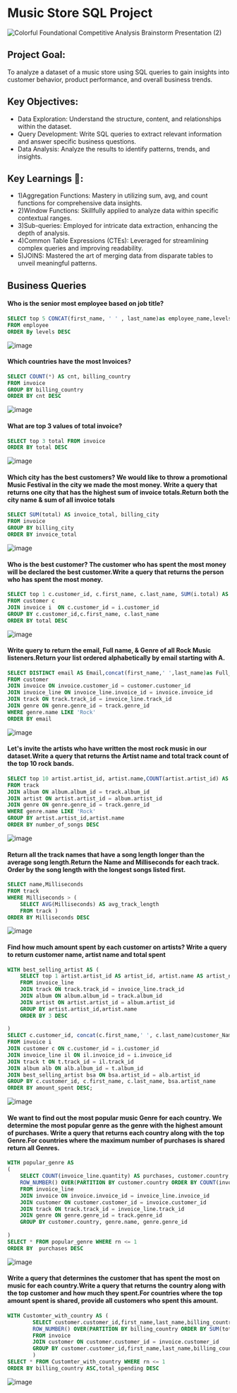 # Music Store SQL Project 
![Colorful Foundational Competitive Analysis Brainstorm Presentation (2)](https://github.com/user-attachments/assets/14f2a4ab-51e7-4476-8f1c-4548e6db1dca)


## Project Goal:
To analyze a dataset of a music store using SQL queries to gain insights into customer behavior, product performance, and overall business trends.

## Key Objectives:

- Data Exploration: Understand the structure, content, and relationships within the dataset.
- Query Development: Write SQL queries to extract relevant information and answer specific business questions.
- Data Analysis: Analyze the results to identify patterns, trends, and insights.

## Key Learnings 📝:

- 1)Aggregation Functions: Mastery in utilizing sum, avg, and count functions for comprehensive data insights.
- 2)Window Functions: Skillfully applied to analyze data within specific contextual ranges.
- 3)Sub-queries: Employed for intricate data extraction, enhancing the depth of analysis.
- 4)Common Table Expressions (CTEs): Leveraged for streamlining complex queries and improving readability.
- 5)JOINS: Mastered the art of merging data from disparate tables to unveil meaningful patterns.

## Business Queries

#### Who is the senior most employee based on job title?
```sql
SELECT top 5 CONCAT(first_name, ' ' , last_name)as employee_name,levels,title,reports_to
FROM employee
ORDER By levels DESC
```
![image](https://github.com/user-attachments/assets/c4eec697-4d43-4128-a5b5-f1785c96d8f0)

#### Which countries have the most Invoices? 
```sql
SELECT COUNT(*) AS cnt, billing_country 
FROM invoice
GROUP BY billing_country
ORDER BY cnt DESC
```
![image](https://github.com/user-attachments/assets/e03a7d3f-1098-48fa-9aa2-2807028022a9)

#### What are top 3 values of total invoice? 
```sql
SELECT top 3 total FROM invoice
ORDER BY total DESC
```
![image](https://github.com/user-attachments/assets/2535936e-8f92-4fde-bbed-f7042bd936f8)

#### Which city has the best customers? We would like to throw a promotional Music Festival in the city we made the most money. Write a query that returns one city that has the highest sum of invoice totals.Return both the city name & sum of all invoice totals
```sql
SELECT SUM(total) AS invoice_total, billing_city 
FROM invoice
GROUP BY billing_city
ORDER BY invoice_total
```
![image](https://github.com/user-attachments/assets/8e42ed34-2204-4031-9367-bf935e02960a)

#### Who is the best customer? The customer who has spent the most money will be declared the best customer.Write a query that returns the person who has spent the most money.
```sql
SELECT top 1 c.customer_id, c.first_name, c.last_name, SUM(i.total) AS total
FROM customer c 
JOIN invoice i  ON c.customer_id = i.customer_id
GROUP BY c.customer_id,c.first_name, c.last_name
ORDER BY total DESC
```
![image](https://github.com/user-attachments/assets/6ac4a8e9-453b-4ed6-9cee-39aa8b5b57c5)

#### Write query to return the email, Full name, & Genre of all Rock Music listeners.Return your list ordered alphabetically by email starting with A.

```sql
SELECT DISTINCT email AS Email,concat(first_name,' ',last_name)as Full_Name, genre.name AS Name
FROM customer
JOIN invoice ON invoice.customer_id = customer.customer_id
JOIN invoice_line ON invoice_line.invoice_id = invoice.invoice_id
JOIN track ON track.track_id = invoice_line.track_id
JOIN genre ON genre.genre_id = track.genre_id
WHERE genre.name LIKE 'Rock'
ORDER BY email
```
![image](https://github.com/user-attachments/assets/f2eaf83e-b36f-4477-b116-134ec53ef5c8)

#### Let's invite the artists who have written the most rock music in our dataset.Write a query that returns the Artist name and total track count of the top 10 rock bands.
```sql
SELECT top 10 artist.artist_id, artist.name,COUNT(artist.artist_id) AS number_of_songs
FROM track
JOIN album ON album.album_id = track.album_id
JOIN artist ON artist.artist_id = album.artist_id
JOIN genre ON genre.genre_id = track.genre_id
WHERE genre.name LIKE 'Rock'
GROUP BY artist.artist_id,artist.name
ORDER BY number_of_songs DESC
```
![image](https://github.com/user-attachments/assets/35e8325c-44e0-481d-a3a7-250e25e49820)

#### Return all the track names that have a song length longer than the average song length.Return the Name and Milliseconds for each track. Order by the song length with the longest songs listed first.
```sql
SELECT name,Milliseconds
FROM track
WHERE Milliseconds > (
	SELECT AVG(Milliseconds) AS avg_track_length
	FROM track )
ORDER BY Milliseconds DESC
```
![image](https://github.com/user-attachments/assets/c2891dfc-ae4d-477d-be28-ef7d9667e44f)

#### Find how much amount spent by each customer on artists? Write a query to return customer name, artist name and total spent
```sql
WITH best_selling_artist AS (
	SELECT top 1 artist.artist_id AS artist_id, artist.name AS artist_name, SUM(invoice_line.unit_price*invoice_line.quantity) AS total_sales
	FROM invoice_line
	JOIN track ON track.track_id = invoice_line.track_id
	JOIN album ON album.album_id = track.album_id
	JOIN artist ON artist.artist_id = album.artist_id
	GROUP BY artist.artist_id,artist.name
	ORDER BY 3 DESC
	
)
SELECT c.customer_id, concat(c.first_name,' ', c.last_name)customer_Name, bsa.artist_name, SUM(il.unit_price*il.quantity) AS amount_spent
FROM invoice i
JOIN customer c ON c.customer_id = i.customer_id
JOIN invoice_line il ON il.invoice_id = i.invoice_id
JOIN track t ON t.track_id = il.track_id
JOIN album alb ON alb.album_id = t.album_id
JOIN best_selling_artist bsa ON bsa.artist_id = alb.artist_id
GROUP BY c.customer_id, c.first_name, c.last_name, bsa.artist_name
ORDER BY amount_spent DESC;
```
![image](https://github.com/user-attachments/assets/b047c4de-0c4c-4986-8a3f-0ed0d6e41600)

####  We want to find out the most popular music Genre for each country. We determine the most popular genre as the genre with the highest amount of purchases. Write a query that returns each country along with the top Genre.For countries where the maximum number of purchases is shared return all Genres.

```sql
WITH popular_genre AS 
(
    SELECT COUNT(invoice_line.quantity) AS purchases, customer.country, genre.name, genre.genre_id, 
	ROW_NUMBER() OVER(PARTITION BY customer.country ORDER BY COUNT(invoice_line.quantity) DESC) AS rn 
    FROM invoice_line 
	JOIN invoice ON invoice.invoice_id = invoice_line.invoice_id
	JOIN customer ON customer.customer_id = invoice.customer_id
	JOIN track ON track.track_id = invoice_line.track_id
	JOIN genre ON genre.genre_id = track.genre_id
	GROUP BY customer.country, genre.name, genre.genre_id
	
)
SELECT * FROM popular_genre WHERE rn <= 1
ORDER BY  purchases DESC
```
![image](https://github.com/user-attachments/assets/38db0181-50cc-4258-b2d8-eb0da31efc65)

#### Write a query that determines the customer that has spent the most on music for each country.Write a query that returns the country along with the top customer and how much they spent.For countries where the top amount spent is shared, provide all customers who spent this amount.

```sql
WITH Customter_with_country AS (
		SELECT customer.customer_id,first_name,last_name,billing_country,SUM(total) AS total_spending,
	    ROW_NUMBER() OVER(PARTITION BY billing_country ORDER BY SUM(total) DESC) AS rn 
		FROM invoice
		JOIN customer ON customer.customer_id = invoice.customer_id
		GROUP BY customer.customer_id,first_name,last_name,billing_country
		)
SELECT * FROM Customter_with_country WHERE rn <= 1
ORDER BY billing_country ASC,total_spending DESC
```
![image](https://github.com/user-attachments/assets/82de4316-cfcb-4a58-bdff-5254a24bd778)







